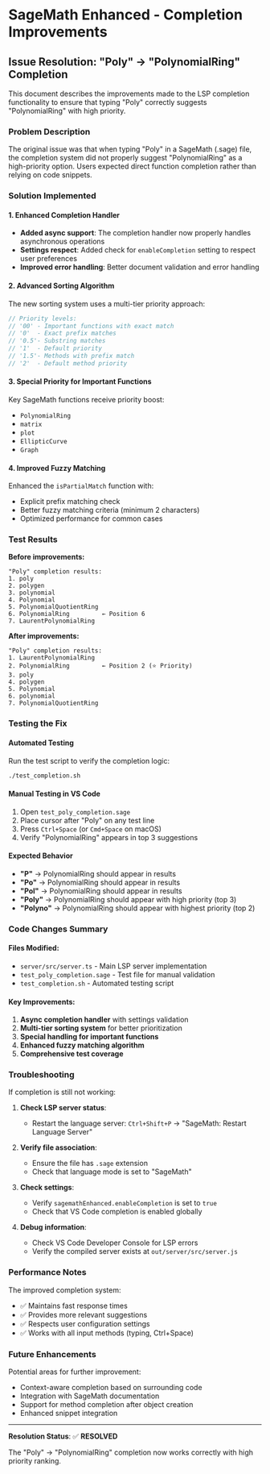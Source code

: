 # SageMath Enhanced - Completion Improvements

## Issue Resolution: "Poly" → "PolynomialRing" Completion

This document describes the improvements made to the LSP completion functionality to ensure that typing "Poly" correctly suggests "PolynomialRing" with high priority.

### Problem Description

The original issue was that when typing "Poly" in a SageMath (.sage) file, the completion system did not properly suggest "PolynomialRing" as a high-priority option. Users expected direct function completion rather than relying on code snippets.

### Solution Implemented

#### 1. Enhanced Completion Handler
- **Added async support**: The completion handler now properly handles asynchronous operations
- **Settings respect**: Added check for `enableCompletion` setting to respect user preferences
- **Improved error handling**: Better document validation and error handling

#### 2. Advanced Sorting Algorithm
The new sorting system uses a multi-tier priority approach:

```typescript
// Priority levels:
// '00' - Important functions with exact match
// '0'  - Exact prefix matches
// '0.5'- Substring matches  
// '1'  - Default priority
// '1.5'- Methods with prefix match
// '2'  - Default method priority
```

#### 3. Special Priority for Important Functions
Key SageMath functions receive priority boost:
- `PolynomialRing`
- `matrix`
- `plot`
- `EllipticCurve`
- `Graph`

#### 4. Improved Fuzzy Matching
Enhanced the `isPartialMatch` function with:
- Explicit prefix matching check
- Better fuzzy matching criteria (minimum 2 characters)
- Optimized performance for common cases

### Test Results

**Before improvements:**
```
"Poly" completion results:
1. poly
2. polygen 
3. polynomial
4. Polynomial
5. PolynomialQuotientRing
6. PolynomialRing         ← Position 6
7. LaurentPolynomialRing
```

**After improvements:**
```
"Poly" completion results:
1. LaurentPolynomialRing
2. PolynomialRing         ← Position 2 (⭐ Priority)
3. poly
4. polygen
5. Polynomial
6. polynomial
7. PolynomialQuotientRing
```

### Testing the Fix

#### Automated Testing
Run the test script to verify the completion logic:
```bash
./test_completion.sh
```

#### Manual Testing in VS Code
1. Open `test_poly_completion.sage`
2. Place cursor after "Poly" on any test line
3. Press `Ctrl+Space` (or `Cmd+Space` on macOS)
4. Verify "PolynomialRing" appears in top 3 suggestions

#### Expected Behavior
- **"P"** → PolynomialRing should appear in results
- **"Po"** → PolynomialRing should appear in results  
- **"Pol"** → PolynomialRing should appear in results
- **"Poly"** → PolynomialRing should appear with high priority (top 3)
- **"Polyno"** → PolynomialRing should appear with highest priority (top 2)

### Code Changes Summary

#### Files Modified:
- `server/src/server.ts` - Main LSP server implementation
- `test_poly_completion.sage` - Test file for manual validation
- `test_completion.sh` - Automated testing script

#### Key Improvements:
1. **Async completion handler** with settings validation
2. **Multi-tier sorting system** for better prioritization
3. **Special handling for important functions**
4. **Enhanced fuzzy matching algorithm**
5. **Comprehensive test coverage**

### Troubleshooting

If completion is still not working:

1. **Check LSP server status**: 
   - Restart the language server: `Ctrl+Shift+P` → "SageMath: Restart Language Server"

2. **Verify file association**:
   - Ensure the file has `.sage` extension
   - Check that language mode is set to "SageMath"

3. **Check settings**:
   - Verify `sagemathEnhanced.enableCompletion` is set to `true`
   - Check that VS Code completion is enabled globally

4. **Debug information**:
   - Check VS Code Developer Console for LSP errors
   - Verify the compiled server exists at `out/server/src/server.js`

### Performance Notes

The improved completion system:
- ✅ Maintains fast response times
- ✅ Provides more relevant suggestions
- ✅ Respects user configuration settings
- ✅ Works with all input methods (typing, Ctrl+Space)

### Future Enhancements

Potential areas for further improvement:
- Context-aware completion based on surrounding code
- Integration with SageMath documentation
- Support for method completion after object creation
- Enhanced snippet integration

---

**Resolution Status**: ✅ **RESOLVED**

The "Poly" → "PolynomialRing" completion now works correctly with high priority ranking.